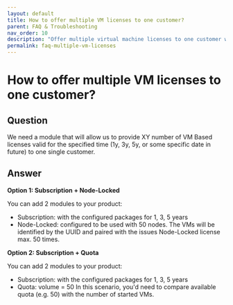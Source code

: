 ```yaml
---
layout: default
title: How to offer multiple VM licenses to one customer?
parent: FAQ & Troubleshooting
nav_order: 10
description: "Offer multiple virtual machine licenses to one customer with the subscription package"
permalink: faq-multiple-vm-licenses
---
```


How to offer multiple VM licenses to one customer?
=============

## Question
We need a module that will allow us to provide XY number of VM Based licenses valid for the specified time (1y, 3y, 5y, or some specific date in future) to one single customer.

## Answer

**Option 1: Subscription + Node-Locked**

You can add 2 modules to your product:
- Subscription: with the configured packages for 1, 3, 5 years
- Node-Locked: configured to be used with 50 nodes.
The VMs will be identified by the UUID and paired with the issues Node-Locked license max. 50 times.

**Option 2: Subscription + Quota**

You can add 2 modules to your product:
- Subscription: with the configured packages for 1, 3, 5 years
- Quota: volume = 50
In this scenario, you'd need to compare available quota (e.g. 50) with the number of started VMs.
